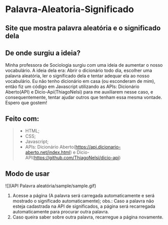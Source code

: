 # Palavra-Aleatoria-Significado
## Site que mostra palavra aleatória e o significado dela
## De onde surgiu a ideia?
Minha professora de Sociologia surgiu com uma ideia de aumentar o nosso vocabulário. A ideia dela era: Abrir o dicionário todo dia, escolher uma palavra aleatória, ler o significado dela e tentar adequar ela ao nosso vocabulário. 
Eu não tenho dicionário em casa (ou esconderam de mim), então fiz um código em Javascript utilizando as APIs: Dicionário Aberto(API) e Dicio-Api(ThiagoNelsi) para me auxiliarem nesse caso, e consequentemente, tentar ajudar outros que tenham essa mesma vontade. Espero que gostem!

## Feito com:
>- HTML;
>- CSS;
>- Javascript;
>- APIs: Dicionário Aberto(https://api.dicionario-aberto.net/index.html) e Dicio-API(https://github.com/ThiagoNelsi/dicio-api)

## Modo de usar
![](API Palavra aleatória/sample/sample.gif)

1. Acesse a página (A palavra será carregada automaticamente e será mostrado o significado automaticamente);
obs.: Caso a palavra não esteja cadastrada na API de significados, a página será recarregada automaticamente para procurar outra palavra.
2. Caso queira saber sobre outra palavra, recarregue a página novamente.

